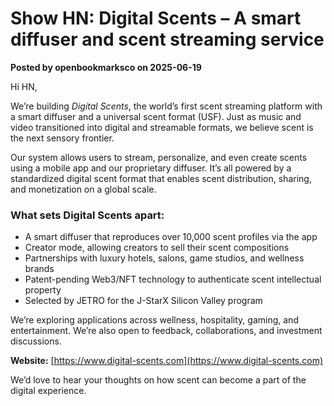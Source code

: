 # Show HN: Digital Scents – A smart diffuser and scent streaming service

**Posted by openbookmarksco on 2025-06-19**

Hi HN,

We’re building *Digital Scents*, the world’s first scent streaming platform with a smart diffuser and a universal scent format (USF). Just as music and video transitioned into digital and streamable formats, we believe scent is the next sensory frontier.

Our system allows users to stream, personalize, and even create scents using a mobile app and our proprietary diffuser. It’s all powered by a standardized digital scent format that enables scent distribution, sharing, and monetization on a global scale.

### What sets Digital Scents apart:
- A smart diffuser that reproduces over 10,000 scent profiles via the app
- Creator mode, allowing creators to sell their scent compositions
- Partnerships with luxury hotels, salons, game studios, and wellness brands
- Patent-pending Web3/NFT technology to authenticate scent intellectual property
- Selected by JETRO for the J-StarX Silicon Valley program

We’re exploring applications across wellness, hospitality, gaming, and entertainment. We’re also open to feedback, collaborations, and investment discussions.

**Website:** [https://www.digital-scents.com](https://www.digital-scents.com)

We’d love to hear your thoughts on how scent can become a part of the digital experience.